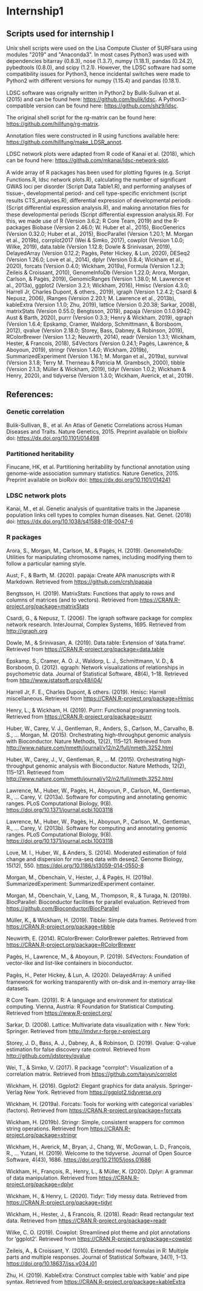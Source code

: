 # Internship1
## Scripts used for internship I

Unix shell scripts were used on the Lisa Compute Cluster of SURFsara using modules "2019" and "Anaconda3".  In most cases Python3 was used with dependencies bitarray (0.8.3), nose (1.3.7), numpy (1.18.1), pandas (0.24.2), pybedtools (0.8.0), and scipy (1.2.1). However, the LDSC software had some compatibility issues for Python3, hence incidental switches were made to Python2 with diﬀerent versions for numpy (1.15.4) and pandas (0.18.1).

LDSC software was orignally written in Python2 by Bulik-Sulivan et al. (2015) and can be found here: https://github.com/bulik/ldsc. A Python3-compatible version can be found here: https://github.com/shz9/ldsc.

The original shell script for the rg-matrix can be found here: https://github.com/hillfung/rg-matrix.

Annotation files were constructed in R using functions available here: https://github.com/hillfung/make_LDSR_annot.

LDSC network plots were adapted from R code of Kanai et al. (2018), which can be found here: https://github.com/mkanai/ldsc-network-plot.

A wide array of R packages has been used for plotting ﬁgures (e.g. Script Functions.R, ldsc network plots.R), calculating the number of signiﬁcant GWAS loci per disorder (Script Data Table1.R), and performing analyses of tissue-, developmental period- and cell type-speciﬁc enrichment (script results CTS_analyses.R), diﬀerential expression of developmental periods (Script differential expression analysis.R), and making annotation ﬁles for these developmental periods (Script differential expression analysis.R). For this, we made use of R (Version 3.6.2; R Core Team, 2019) and the R-packages Biobase (Version 2.46.0; W. Huber et al., 2015), BiocGenerics (Version 0.32.0; Huber et al., 2015), BiocParallel (Version 1.20.1; M. Morgan et al., 2019b), corrplot2017 (Wei & Simko, 2017), cowplot (Version 1.0.0; Wilke, 2019), data.table (Version 1.12.8; Dowle & Srinivasan, 2019), DelayedArray (Version 0.12.2; Pagès, Peter Hickey, & Lun, 2020), DESeq2 (Version 1.26.0; Love et al., 2014), dplyr (Version 0.8.4; Wickham et al., 2020), forcats (Version 0.4.0; Wickham, 2019a), Formula (Version 1.2.3; Zeileis & Croissant, 2010), GenomeInfoDb (Version 1.22.0; Arora, Morgan, Carlson, & Pagès, 2019), GenomicRanges (Version 1.38.0; M. Lawrence et al., 2013a), ggplot2 (Version 3.2.1; Wickham, 2016), Hmisc (Version 4.3.0; Harrell Jr, Charles Dupont, & others., 2019), igraph (Version 1.2.4.2; Csardi & Nepusz, 2006), IRanges (Version 2.20.1; M. Lawrence et al., 2013b), kableExtra (Version 1.1.0; Zhu, 2019), lattice (Version 0.20.38; Sarkar, 2008), matrixStats (Version 0.55.0; Bengtsson, 2019), papaja (Version 0.1.0.9942; Aust & Barth, 2020), purrr (Version 0.3.3; Henry & Wickham, 2019), qgraph (Version 1.6.4; Epskamp, Cramer, Waldorp, Schmittmann, & Borsboom, 2012), qvalue (Version 2.18.0; Storey, Bass, Dabney, & Robinson, 2019), RColorBrewer (Version 1.1.2; Neuwirth, 2014), readr (Version 1.3.1; Wickham, Hester, & Francois, 2018), S4Vectors (Version 0.24.1; Pagès, Lawrence, & Aboyoun, 2019), stringr (Version 1.4.0; Wickham, 2019b), SummarizedExperiment (Version 1.16.1; M. Morgan et al., 2019a), survival (Version 3.1.8; Terry M. Therneau & Patricia M. Grambsch, 2000), tibble (Version 2.1.3; Müller & Wickham, 2019), tidyr (Version 1.0.2; Wickham & Henry, 2020), and tidyverse (Version 1.3.0; Wickham, Averick, et al., 2019).

## References:

### Genetic correlation

Bulik-Sullivan, B., et al. An Atlas of Genetic Correlations across Human Diseases and Traits. Nature Genetics, 2015. Preprint available on bioRxiv doi: https://dx.doi.org/10.1101/014498

### Partitioned heritability

Finucane, HK, et al. Partitioning heritability by functional annotation using genome-wide association summary statistics. Nature Genetics, 2015. Preprint available on bioRxiv doi: https://dx.doi.org/10.1101/014241

### LDSC network plots

Kanai, M., et al. Genetic analysis of quantitative traits in the Japanese population links cell types to complex human diseases. Nat. Genet. (2018) doi: https://dx.doi.org/10.1038/s41588-018-0047-6

### R packages
Arora, S., Morgan, M., Carlson, M., & Pagès, H. (2019). GenomeInfoDb: Utilities for manipulating chromosome names, including modifying them to follow a particular naming style.

Aust, F., & Barth, M. (2020). papaja: Create APA manuscripts with R Markdown. Retrieved from https://github.com/crsh/papaja

Bengtsson, H. (2019). MatrixStats: Functions that apply to rows and columns of matrices (and to vectors). Retrieved from https://CRAN.R-project.org/package=matrixStats

Csardi, G., & Nepusz, T. (2006). The igraph software package for complex network research. InterJournal, Complex Systems, 1695. Retrieved from http://igraph.org

Dowle, M., & Srinivasan, A. (2019). Data.table: Extension of ‘data.frame‘. Retrieved from https://CRAN.R-project.org/package=data.table

Epskamp, S., Cramer, A. O. J., Waldorp, L. J., Schmittmann, V. D., & Borsboom, D. (2012). qgraph: Network visualizations of relationships in psychometric data. Journal of Statistical Software, 48(4), 1–18. Retrieved from http://www.jstatsoft.org/v48/i04/

Harrell Jr, F. E., Charles Dupont, & others. (2019). Hmisc: Harrell miscellaneous. Retrieved from https://CRAN.R-project.org/package=Hmisc

Henry, L., & Wickham, H. (2019). Purrr: Functional programming tools. Retrieved from https://CRAN.R-project.org/package=purrr

Huber, W., Carey, V. J., Gentleman, R., Anders, S., Carlson, M., Carvalho, B. S., ... Morgan, M. (2015). Orchestrating high-throughput genomic analysis with Bioconductor. Nature 
Methods, 12(2), 115–121. Retrieved from http://www.nature.com/nmeth/journal/v12/n2/full/nmeth.3252.html

Huber, W., Carey, J., V., Gentleman, R., ... M. (2015). Orchestrating high-throughput genomic analysis with Bioconductor. Nature Methods, 12(2), 115–121. Retrieved from http://www.nature.com/nmeth/journal/v12/n2/full/nmeth.3252.html

Lawrence, M., Huber, W., Pagès, H., Aboyoun, P., Carlson, M., Gentleman, R., ... Carey, V. (2013a). Software for computing and annotating genomic ranges. PLoS Computational Biology, 9(8). https://doi.org/10.1371/journal.pcbi.1003118

Lawrence, M., Huber, W., Pagès, H., Aboyoun, P., Carlson, M., Gentleman, R., ... Carey, V. (2013b). Software for computing and annotating genomic ranges. PLoS Computational Biology, 9(8). https://doi.org/10.1371/journal.pcbi.1003118

Love, M. I., Huber, W., & Anders, S. (2014). Moderated estimation of fold change and dispersion for rna-seq data with deseq2. Genome Biology, 15(12), 550. https://doi.org/10.1186/s13059-014-0550-8

Morgan, M., Obenchain, V., Hester, J., & Pagès, H. (2019a). SummarizedExperiment: SummarizedExperiment container.

Morgan, M., Obenchain, V., Lang, M., Thompson, R., & Turaga, N. (2019b). BiocParallel: Bioconductor facilities for parallel evaluation. Retrieved from https://github.com/Bioconductor/BiocParallel

Müller, K., & Wickham, H. (2019). Tibble: Simple data frames. Retrieved from https://CRAN.R-project.org/package=tibble

Neuwirth, E. (2014). RColorBrewer: ColorBrewer palettes. Retrieved from https://CRAN.R-project.org/package=RColorBrewer

Pagès, H., Lawrence, M., & Aboyoun, P. (2019). S4Vectors: Foundation of vector-like and list-like containers in bioconductor.

Pagès, H., Peter Hickey, & Lun, A. (2020). DelayedArray: A uniﬁed framework for working transparently with on-disk and in-memory array-like datasets.

R Core Team. (2019). R: A language and environment for statistical computing. Vienna, Austria: R Foundation for Statistical Computing. Retrieved from https://www.R-project.org/

Sarkar, D. (2008). Lattice: Multivariate data visualization with r. New York: Springer. Retrieved from http://lmdvr.r-forge.r-project.org

Storey, J. D., Bass, A. J., Dabney, A., & Robinson, D. (2019). Qvalue: Q-value estimation for false discovery rate control. Retrieved from http://github.com/jdstorey/qvalue

Wei, T., & Simko, V. (2017). R package "corrplot": Visualization of a correlation matrix. Retrieved from https://github.com/taiyun/corrplot

Wickham, H. (2016). Ggplot2: Elegant graphics for data analysis. Springer-Verlag New York. Retrieved from https://ggplot2.tidyverse.org

Wickham, H. (2019a). Forcats: Tools for working with categorical variables (factors). Retrieved from https://CRAN.R-project.org/package=forcats

Wickham, H. (2019b). Stringr: Simple, consistent wrappers for common string operations. Retrieved from https://CRAN.R-project.org/package=stringr

Wickham, H., Averick, M., Bryan, J., Chang, W., McGowan, L. D., François, R., ... Yutani, H. (2019). Welcome to the tidyverse. Journal of Open Source Software, 4(43), 1686. https://doi.org/10.21105/joss.01686

Wickham, H., François, R., Henry, L., & Müller, K. (2020). Dplyr: A grammar of data manipulation. Retrieved from https://CRAN.R-project.org/package=dplyr

Wickham, H., & Henry, L. (2020). Tidyr: Tidy messy data. Retrieved from https://CRAN.R-project.org/package=tidyr

Wickham, H., Hester, J., & Francois, R. (2018). Readr: Read rectangular text data. Retrieved from https://CRAN.R-project.org/package=readr

Wilke, C. O. (2019). Cowplot: Streamlined plot theme and plot annotations for ’ggplot2’. Retrieved from https://CRAN.R-project.org/package=cowplot

Zeileis, A., & Croissant, Y. (2010). Extended model formulas in R: Multiple parts and multiple responses. Journal of Statistical Software, 34(1), 1–13. https://doi.org/10.18637/jss.v034.i01

Zhu, H. (2019). KableExtra: Construct complex table with ’kable’ and pipe syntax. Retrieved from https://CRAN.R-project.org/package=kableExtra
